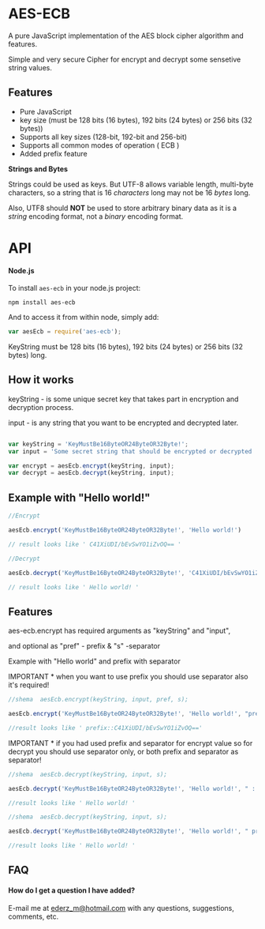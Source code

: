AES-ECB
======


A pure JavaScript implementation of the AES block cipher algorithm and features.

Simple and very secure Cipher for encrypt and decrypt some sensetive string values.


Features
--------

- Pure JavaScript
- key size (must be 128 bits (16 bytes), 192 bits (24 bytes) or 256 bits (32 bytes))
- Supports all key sizes (128-bit, 192-bit and 256-bit)
- Supports all common modes of operation ( ECB )
- Added prefix feature 


**Strings and Bytes**

Strings could be used as keys. But UTF-8 allows variable length, multi-byte characters, so a string that is 16 *characters* long may not be 16 *bytes* long.

Also, UTF8 should **NOT** be used to store arbitrary binary data as it is a *string* encoding format, not a *binary* encoding format.


API
===

#### Node.js

To install `aes-ecb` in your node.js project:

```
npm install aes-ecb
```

And to access it from within node, simply add:

```javascript
var aesEcb = require('aes-ecb');
```


KeyString must be 128 bits (16 bytes), 192 bits (24 bytes) or 256 bits (32 bytes) long.


How it works
------------

 keyString -  is some unique secret key that takes part in encryption and decryption process. 

 input     -  is any string that you want to be encrypted and decrypted later.

```javascript 

var keyString = 'KeyMustBe16ByteOR24ByteOR32Byte!';
var input = 'Some secret string that should be encrypted or decrypted !';

var encrypt = aesEcb.encrypt(keyString, input);
var decrypt = aesEcb.decrypt(keyString, input);
```


Example with "Hello world!"
---------------------------

```javascript 
//Encrypt

aesEcb.encrypt('KeyMustBe16ByteOR24ByteOR32Byte!', 'Hello world!')

// result looks like ' C41XiUDI/bEvSwYO1iZvOQ== '

//Decrypt

aesEcb.decrypt('KeyMustBe16ByteOR24ByteOR32Byte!', 'C41XiUDI/bEvSwYO1iZvOQ==')

// result looks like ' Hello world! '

```

Features
--------

aes-ecb.encrypt has required arguments as "keyString" and "input",

and optional as "pref" - prefix & "s" -separator

Example with "Hello world" and prefix with separator

IMPORTANT * when you want to use prefix you should use separator also it's required! 

```javascript 
//shema  aesEcb.encrypt(keyString, input, pref, s);

aesEcb.encrypt('KeyMustBe16ByteOR24ByteOR32Byte!', 'Hello world!', "prefix", " :: ");

//result looks like ' prefix::C41XiUDI/bEvSwYO1iZvOQ=='
```

IMPORTANT * if you had used prefix and separator for encrypt value so for decrypt you should use separator only, or both prefix and separator as separator! 

```javascript 
//shema  aesEcb.decrypt(keyString, input, s);

aesEcb.decrypt('KeyMustBe16ByteOR24ByteOR32Byte!', 'Hello world!', " :: ");

//result looks like ' Hello world! '
```

```javascript 
//shema  aesEcb.decrypt(keyString, input, s);

aesEcb.decrypt('KeyMustBe16ByteOR24ByteOR32Byte!', 'Hello world!', " prefix:: ");

//result looks like ' Hello world! '
```


FAQ
---

#### How do I get a question I have added?

E-mail me at ederz_m@hotmail.com with any questions, suggestions, comments, etc.
